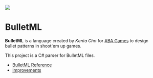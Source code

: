 [![](https://travis-ci.org/Noxalus/BulletML.svg?branch=master)](https://travis-ci.org/Noxalus/BulletML)

# BulletML

**BulletML** is a language created by *Kenta Cho* for [ABA Games](https://en.wikipedia.org/wiki/ABA_Games) to design bullet patterns in shoot'em up games.

This project is a C# parser for BulletML files.

- [BulletML Reference](https://github.com/Noxalus/BulletML/wiki/BulletML-Reference)
- [Improvements](https://github.com/Noxalus/BulletML/wiki/Improvements)
